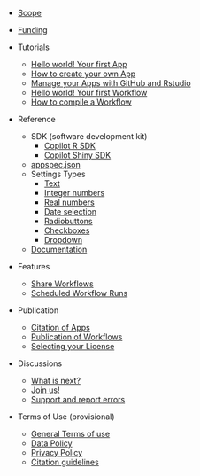 - [Scope](scope.md)
- [Funding](funding.md)

- Tutorials
  - [Hello world! Your first App](hello_world_app.md)
  - [How to create your own App](create_app.md)
  - [Manage your Apps with GitHub and Rstudio](manage_app_github.md) 
  - [Hello world! Your first Workflow](hello_world_workflow.md)
  - [How to compile a Workflow](create_workflow.md)
    
- Reference
  - SDK (software development kit)
    - [Copilot R SDK](copilot-r-sdk.md) 
    - [Copilot Shiny SDK](copilot-shiny-sdk.md) 
  - [appspec.json](appspec.md)
  - Settings Types
    - [Text](string.md)
    - [Integer numbers](integer.md)
	- [Real numbers](double.md)
    - [Date selection](timestamp.md)
    - [Radiobuttons](radiobuttons.md)
    - [Checkboxes](checkbox.md)
    - [Dropdown](dropdown.md)
  - [Documentation](files/README_template.md)

- Features
  - [Share Workflows](share_workflow.md)	
  - [Scheduled Workflow Runs](scheduled_runs.md)
	
- Publication
  - [Citation of Apps](cite_app.md)
  - [Publication of Workflows](publish_workflow.md)
  - [Selecting your License](license.md)

- Discussions
  - [What is next?](whatsnext.md)
  - [Join us!](reachout.md)
  - [Support and report errors](support.md)
  
- Terms of Use (provisional)
  - [General Terms of use](terms_of_use.md)
  - [Data Policy](data_policy.md)
  - [Privacy Policy](privacy_policy.md)
  - [Citation guidelines](citation_guide.md)
